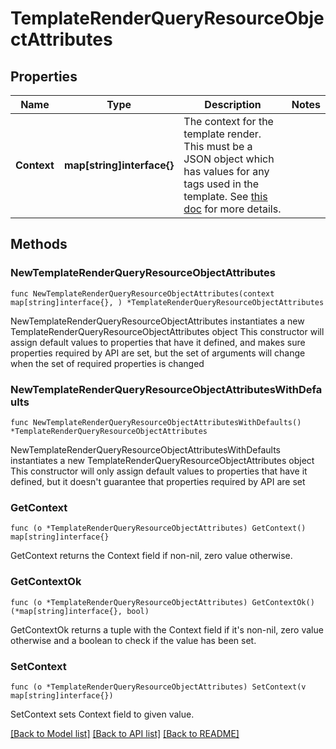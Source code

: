 # TemplateRenderQueryResourceObjectAttributes

## Properties

Name | Type | Description | Notes
------------ | ------------- | ------------- | -------------
**Context** | **map[string]interface{}** | The context for the template render. This must be a JSON object which has values for any tags used in the template. See [this doc](https://help.klaviyo.com/hc/en-us/articles/4408802648731) for more details. | 

## Methods

### NewTemplateRenderQueryResourceObjectAttributes

`func NewTemplateRenderQueryResourceObjectAttributes(context map[string]interface{}, ) *TemplateRenderQueryResourceObjectAttributes`

NewTemplateRenderQueryResourceObjectAttributes instantiates a new TemplateRenderQueryResourceObjectAttributes object
This constructor will assign default values to properties that have it defined,
and makes sure properties required by API are set, but the set of arguments
will change when the set of required properties is changed

### NewTemplateRenderQueryResourceObjectAttributesWithDefaults

`func NewTemplateRenderQueryResourceObjectAttributesWithDefaults() *TemplateRenderQueryResourceObjectAttributes`

NewTemplateRenderQueryResourceObjectAttributesWithDefaults instantiates a new TemplateRenderQueryResourceObjectAttributes object
This constructor will only assign default values to properties that have it defined,
but it doesn't guarantee that properties required by API are set

### GetContext

`func (o *TemplateRenderQueryResourceObjectAttributes) GetContext() map[string]interface{}`

GetContext returns the Context field if non-nil, zero value otherwise.

### GetContextOk

`func (o *TemplateRenderQueryResourceObjectAttributes) GetContextOk() (*map[string]interface{}, bool)`

GetContextOk returns a tuple with the Context field if it's non-nil, zero value otherwise
and a boolean to check if the value has been set.

### SetContext

`func (o *TemplateRenderQueryResourceObjectAttributes) SetContext(v map[string]interface{})`

SetContext sets Context field to given value.



[[Back to Model list]](../README.md#documentation-for-models) [[Back to API list]](../README.md#documentation-for-api-endpoints) [[Back to README]](../README.md)


